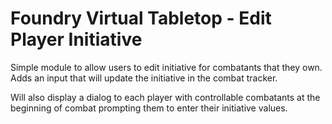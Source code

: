 # Foundry Virtual Tabletop - Edit Player Initiative

Simple module to allow users to edit initiative for combatants that they own. Adds an input that will update the initiative in the combat tracker.

Will also display a dialog to each player with controllable combatants at the beginning of combat prompting them to enter their initiative values.
